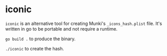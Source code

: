 # iconic

`iconic` is an alternative tool for creating Munki's `_icons_hash.plist` file. It's written
in go to be portable and not require a runtime.

`go build .` to produce the binary.

`./iconic` to create the hash.
